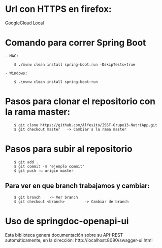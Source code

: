 # Url con HTTPS en firefox:
[GoogleCloud](https://146.148.71.70/)
[Local](https://localhost:443/)

# Comando para correr Spring Boot
    - MAC: 
        
        $ ./mvnw clean install spring-boot:run -DskipTests=true

    - Windows:
        
        $ .\mvnw clean install spring-boot:run

# Pasos para clonar el repositorio con la rama master:

        $ git clone https://github.com/Alfesito/ISST-Grupo13-NutriApp.git
        $ git checkout master   -> Cambiar a la rama master

# Pasos para subir al repositorio
    
        $ git add .
        $ git commit -m "ejemplo commit"
        $ git push -u origin master

## Para ver en que branch trabajamos y cambiar:

        $ git branch    -> Ver branch
        $ git checkout <branch>         -> Cambiar de branch

# Uso de springdoc-openapi-ui  

Esta biblioteca genera documentación sobre su API-REST automáticamente, en la dirección:
        http://localhost:8080/swagger-ui.html
